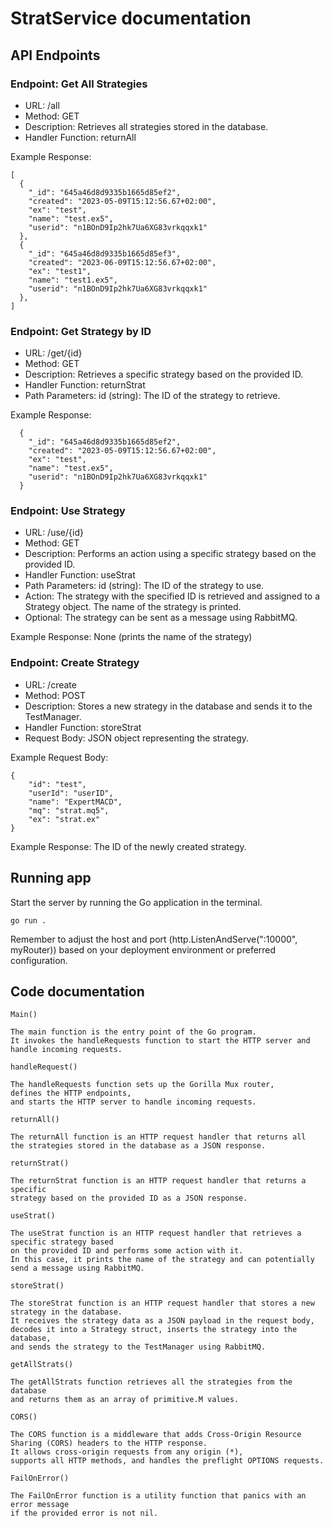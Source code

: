 # StratService documentation

## API Endpoints

### Endpoint: Get All Strategies
- URL: /all
- Method: GET
- Description: Retrieves all strategies stored in the database.
- Handler Function: returnAll

Example Response:
```
[
  {
    "_id": "645a46d8d9335b1665d85ef2",
    "created": "2023-05-09T15:12:56.67+02:00",
    "ex": "test",
    "name": "test.ex5",
    "userid": "n1BOnD9Ip2hk7Ua6XG83vrkqqxk1"
  },
  {
    "_id": "645a46d8d9335b1665d85ef3",
    "created": "2023-06-09T15:12:56.67+02:00",
    "ex": "test1",
    "name": "test1.ex5",
    "userid": "n1BOnD9Ip2hk7Ua6XG83vrkqqxk1"
  },
]
```

### Endpoint: Get Strategy by ID
- URL: /get/{id}
- Method: GET
- Description: Retrieves a specific strategy based on the provided ID.
- Handler Function: returnStrat
- Path Parameters:
id (string): The ID of the strategy to retrieve.

Example Response:
```
  {
    "_id": "645a46d8d9335b1665d85ef2",
    "created": "2023-05-09T15:12:56.67+02:00",
    "ex": "test",
    "name": "test.ex5",
    "userid": "n1BOnD9Ip2hk7Ua6XG83vrkqqxk1"
  }
```
### Endpoint: Use Strategy
- URL: /use/{id}
- Method: GET
- Description: Performs an action using a specific strategy based on the provided ID.
- Handler Function: useStrat
- Path Parameters:
id (string): The ID of the strategy to use.
- Action:
The strategy with the specified ID is retrieved and assigned to a Strategy object.
The name of the strategy is printed.
- Optional: The strategy can be sent as a message using RabbitMQ.

Example Response: None (prints the name of the strategy)

### Endpoint: Create Strategy
- URL: /create
- Method: POST
- Description: Stores a new strategy in the database and sends it to the TestManager.
- Handler Function: storeStrat
- Request Body: JSON object representing the strategy.

Example Request Body:
```
{
    "id": "test",
    "userId": "userID",
    "name": "ExpertMACD",
    "mq": "strat.mq5",
    "ex": "strat.ex"
}
```

Example Response: The ID of the newly created strategy.

## Running app

Start the server by running the Go application in the terminal.

```
go run .
``` 
Remember to adjust the host and port (http.ListenAndServe(":10000", myRouter)) based on your deployment environment or preferred configuration.

## Code documentation

`Main()`
```
The main function is the entry point of the Go program. 
It invokes the handleRequests function to start the HTTP server and handle incoming requests.
```

`handleRequest()`
```
The handleRequests function sets up the Gorilla Mux router, 
defines the HTTP endpoints, 
and starts the HTTP server to handle incoming requests.
```

`returnAll()`
```
The returnAll function is an HTTP request handler that returns all 
the strategies stored in the database as a JSON response.
```

`returnStrat()`
```
The returnStrat function is an HTTP request handler that returns a specific 
strategy based on the provided ID as a JSON response.
```

`useStrat()`
```
The useStrat function is an HTTP request handler that retrieves a specific strategy based 
on the provided ID and performs some action with it. 
In this case, it prints the name of the strategy and can potentially send a message using RabbitMQ.
```

`storeStrat()`
```
The storeStrat function is an HTTP request handler that stores a new strategy in the database. 
It receives the strategy data as a JSON payload in the request body, 
decodes it into a Strategy struct, inserts the strategy into the database, 
and sends the strategy to the TestManager using RabbitMQ.
```

`getAllStrats()`
```
The getAllStrats function retrieves all the strategies from the database 
and returns them as an array of primitive.M values.
```

`CORS()`
```
The CORS function is a middleware that adds Cross-Origin Resource Sharing (CORS) headers to the HTTP response. 
It allows cross-origin requests from any origin (*), 
supports all HTTP methods, and handles the preflight OPTIONS requests.
```

`FailOnError()`
```
The FailOnError function is a utility function that panics with an error message
if the provided error is not nil.
```